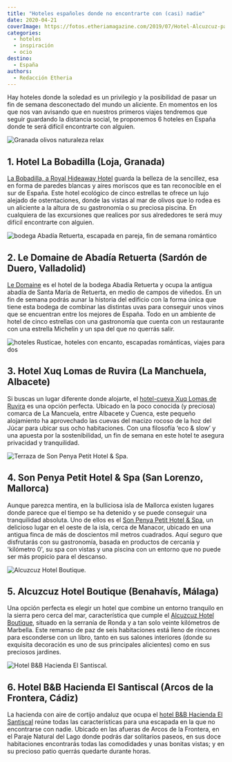 ```yaml
---
title: "Hoteles españoles donde no encontrarte con (casi) nadie"
date: 2020-04-21
coverImage: https://fotos.etheriamagazine.com/2019/07/Hotel-Alcuzcuz-panoramica.jpg
categories: 
  - hoteles
  - inspiración
  - ocio
destino: 
  - España
authors: 
  - Redacción Etheria
---
```


Hay hoteles donde la soledad es un privilegio y la posibilidad de pasar un fin de semana 
desconectado del mundo un aliciente. En momentos en los que nos van avisando que en 
nuestros primeros viajes tendremos que seguir guardando la distancia social, te 
proponemos 6 hoteles en España donde te será difícil encontrarte con alguien. 

![Granada olivos naturaleza relax](https://fotos.etheriamagazine.com/2018/08/La-Bobadilla-panoramica.jpg "Imagen de La Bobadilla entre campos de olivos. © Barceló Hotel Group")

## 1\. Hotel La Bobadilla (Loja, Granada)

[La Bobadilla, a Royal Hideaway 
Hotel](https://etheriamagazine.com/2018/08/23/hotel-la-bobadilla-loja-granada/) guarda 
la belleza de la sencillez, esa en forma de paredes blancas y aires moriscos que es tan 
reconocible en el sur de España. Este hotel ecológico de cinco estrellas te ofrece un 
lujo alejado de ostentaciones, donde las vistas al mar de olivos que lo rodea es un 
aliciente a la altura de su gastronomía o su preciosa piscina. En cualquiera de las 
excursiones que realices por sus alrededores te será muy difícil encontrarte con 
alguien. 

![bodega Abadía Retuerta, escapada en pareja, fin de semana romántico](https://fotos.etheriamagazine.com/2019/11/Le-Domaine-panoramica.jpg "Hotel Le Domaine. © Abadía Retuerta")

## 2\. Le Domaine de Abadía Retuerta (Sardón de Duero, Valladolid)

[Le 
Domaine](https://etheriamagazine.com/2019/11/13/viajes-romanticos-hotel-le-domaine-abadia-retuerta-valladolid/) 
es el hotel de la bodega Abadía Retuerta y ocupa la antigua abadía de Santa María de 
Retuerta, en medio de campos de viñedos. En un fin de semana podrás aunar la historia 
del edificio con la forma única que tiene esta bodega de combinar las distintas uvas 
para conseguir unos vinos que se encuentran entre los mejores de España. Todo en un 
ambiente de hotel de cinco estrellas con una gastronomía que cuenta con un restaurante 
con una estrella Michelin y un spa del que no querrás salir. 

![hoteles Rusticae, hoteles con encanto, escapadas románticas, viajes para dos](https://fotos.etheriamagazine.com/2020/01/rusticae-xuq-ruvira-ogof.jpg "Salón de la suite Ogof de Xuq Lomas de Ruvira. © Rusticae")

## 3\. Hotel Xuq Lomas de Ruvira (La Manchuela, Albacete)

Si buscas un lugar diferente donde alojarte, el [hotel-cueva Xuq Lomas de 
Ruvira](https://etheriamagazine.com/2020/01/08/hotel-original-cuevas-xuq-lomas-ruvira-albacete/) 
es una opción perfecta. Ubicado en la poco conocida (y preciosa) comarca de La Mancuela, 
entre Albacete y Cuenca, este pequeño alojamiento ha aprovechado las cuevas del macizo 
rocoso de la hoz del Júcar para ubicar sus ocho habitaciones. Con una filosofía ‘eco & 
slow’ y una apuesta por la sostenibilidad, un fin de semana en este hotel te asegura 
privacidad y tranquilidad. 

![Terraza de Son Penya Petit Hotel & Spa.](https://fotos.etheriamagazine.com/2019/08/Son-Penya-terraza-restaurante.jpg "Terraza de Son Penya Petit Hotel & Spa. © Rusticae")

## 4\. Son Penya Petit Hotel & Spa (San Lorenzo, Mallorca)

Aunque parezca mentira, en la bulliciosa isla de Mallorca existen lugares donde parece 
que el tiempo se ha detenido y se puede conseguir una tranquilidad absoluta. Uno de 
ellos es el [Son Penya Petit Hotel & 
Spa](https://etheriamagazine.com/2019/09/04/hotel-tranquilo-mallorca-son-penya-petit-spa-mallorca-rusticae/), 
un delicioso lugar en el oeste de la isla, cerca de Manacor, ubicado en una antigua 
finca de más de doscientos mil metros cuadrados. Aquí seguro que disfrutarás con su 
gastronomía, basada en productos de cercanía y 'kilómetro 0', su spa con vistas y una 
piscina con un entorno que no puede ser más propicio para el descanso. 

![Alcuzcuz Hotel Boutique.](https://fotos.etheriamagazine.com/2019/07/Hotel-Alcuzcuz-panoramica.jpg "Alcuzcuz Hotel Boutique. © Rusticae")

## 5\. Alcuzcuz Hotel Boutique (Benahavís, Málaga)

Una opción perfecta es elegir un hotel que combine un entorno tranquilo en la sierra 
pero cerca del mar, característica que cumple el [Alcuzcuz Hotel 
Boutique](https://etheriamagazine.com/2019/07/08/alcuzcuz-hotel-boutique-escapada-romantica-benahavis-malaga/), 
situado en la serranía de Ronda y a tan solo veinte kilómetros de Marbella. Este remanso 
de paz de seis habitaciones está lleno de rincones para esconderse con un libro, tanto 
en sus salones interiores (donde su exquisita decoración es uno de sus principales 
alicientes) como en sus preciosos jardines. 

![Hotel B&B Hacienda El Santiscal.](https://fotos.etheriamagazine.com/2019/04/El-Santiscal-general.jpg "Hotel B&B Hacienda El Santiscal. © Rusticae")

## 6\. Hotel B&B Hacienda El Santiscal (Arcos de la Frontera, Cádiz)

La hacienda con aire de cortijo andaluz que ocupa el [hotel B&B Hacienda El 
Santiscal](https://etheriamagazine.com/2019/04/29/hotel-hacienda-santiscal-arcos-pueblos-blancos-cadiz/) 
reúne todas las características para una escapada en la que no encontrarse con nadie. 
Ubicado en las afueras de Arcos de la Frontera, en el Paraje Natural del Lago donde 
podrás dar solitarios paseos, en sus doce habitaciones encontrarás todas las comodidades 
y unas bonitas vistas; y en su precioso patio querrás quedarte durante horas.

